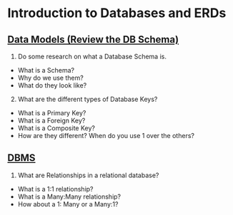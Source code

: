 # Introduction to Databases and ERDs

## [Data Models (Review the DB Schema)](https://docs.microsoft.com/en-us/aspnet/core/data/ef-mvc/complex-data-model?view=aspnetcore-2.0)
1. Do some research on what a Database Schema is.
- What is a Schema?
- Why do we use them?
- What do they look like?

2. What are the different types of Database Keys?
- What is a Primary Key?
- What is a Foreign Key?
- What is a Composite Key?
- How are they different? When do you use 1 over the others?

## [DBMS](https://www.tutorialspoint.com/dbms/dbms_overview.htm)
1. What are Relationships in a relational database?
- What is a 1:1 relationship?
- What is a Many:Many relationship?
- How about a 1: Many or a Many:1?